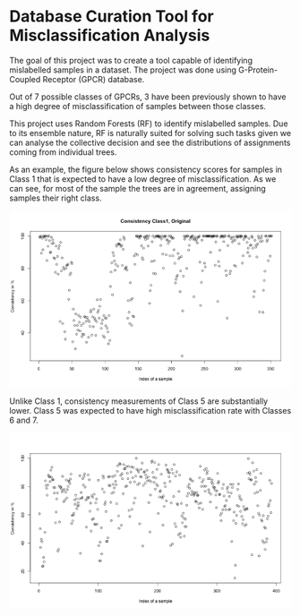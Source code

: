 # Database Curation Tool for Misclassification Analysis

The goal of this project was to create a tool capable of identifying mislabelled samples in a dataset. The project was done using G-Protein-Coupled Receptor (GPCR) database.  

Out of 7 possible classes of GPCRs, 3 have been previously shown to have a high degree of misclassification of samples between those classes.  

This project uses Random Forests (RF) to identify mislabelled samples. Due to its ensemble nature, RF is naturally suited for solving such tasks given we can analyse the collective decision and see the distributions of assignments coming from individual trees.  

As an example, the figure below shows consistency scores for samples in Class 1 that is expected to have a low degree of misclassification. As we can see, for most of the sample the trees are in agreement, assigning samples their right class.  

<img src="Plots/Consistency%20Class%201%2C%20Original.png" width=600>  

Unlike Class 1, consistency measurements of Class 5 are substantially lower. Class 5 was expected to have high misclassification rate with Classes 6 and 7.  

<img src="Plots/Consistency%20Class%205%2C%20Original.png" width=600>  
